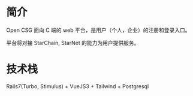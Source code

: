 # 简介
Open CSG 面向 C 端的 web 平台，是用户（个人，企业）的注册和登录入口。

平台将对接 StarChain, StarNet 的能力为用户提供服务。

# 技术栈
Rails7(Turbo, Stimulus) + VueJS3 + Tailwind + Postgresql


